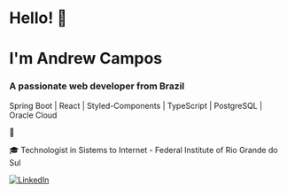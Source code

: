 # Hello! 👋

<h1>I'm Andrew Campos</h1>
<h3>A passionate web developer from Brazil</h3>

<p>  Spring Boot | React | Styled-Components | TypeScript | PostgreSQL | Oracle Cloud </p> 🚀

🎓 Technologist in Sistems to Internet - Federal Institute of Rio Grande do Sul

[![LinkedIn](https://img.shields.io/badge/LinkedIn-%230077B5.svg?logo=linkedin&logoColor=white)](https://linkedin.com/in/andrew-campos-266bb420a) 

